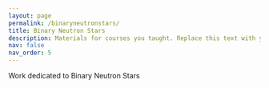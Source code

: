 ```yaml
---
layout: page
permalink: /binaryneutronstars/
title: Binary Neutron Stars
description: Materials for courses you taught. Replace this text with your description.
nav: false
nav_order: 5
---
```


Work dedicated to Binary Neutron Stars
